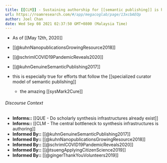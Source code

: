 ```yaml
---
title: [[CLM]] - Sustaining authorship for [[semantic publishing]] is hard
url: https://roamresearch.com/#/app/megacoglab/page/13xcbAEOp
author: Joel Chan
date: Wed Sep 08 2021 02:37:50 GMT+0800 (Malaysia Time)
---
```


- As of [[May 12th, 2020]]
- [[@kuhnNanopublicationsGrowingResource2018]]
- [[@schrimlCOVID19PandemicReveals2020]]
- [[@kuhnGenuineSemanticPublishing2017]]
- this is especially true for efforts that follow the [[specialized curator model of semantic publishing]]

    - the amazing [[sysMark2Cure]]

###### Discourse Context

- **Informs::** [[QUE - Do scholarly synthesis infrastructures already exist]]
- **Informs::** [[CLM - The central bottleneck to synthesis infrastructures is authoring]]
- **Informed By::** [[@kuhnGenuineSemanticPublishing2017]]
- **Informed By::** [[@kuhnNanopublicationsGrowingResource2018]]
- **Informed By::** [[@schrimlCOVID19PandemicReveals2020]]
- **Informed By::** [[@tsuengApplyingCitizenScience2019]]
- **Informed By::** [[@gingerThankYouVolunteers2019]]
